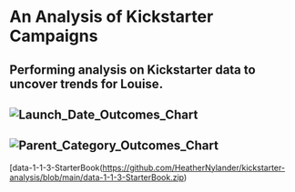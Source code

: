 # An Analysis of Kickstarter Campaigns
Performing analysis on Kickstarter data to uncover trends for Louise.
---
![Launch_Date_Outcomes_Chart](/assets/images/Launch_Date_Outcomes_Chart.png)
---
![Parent_Category_Outcomes_Chart](/assets/images/Parent_Category_Outcomes_Chart.png)
---
[data-1-1-3-StarterBook(https://github.com/HeatherNylander/kickstarter-analysis/blob/main/data-1-1-3-StarterBook.zip)
